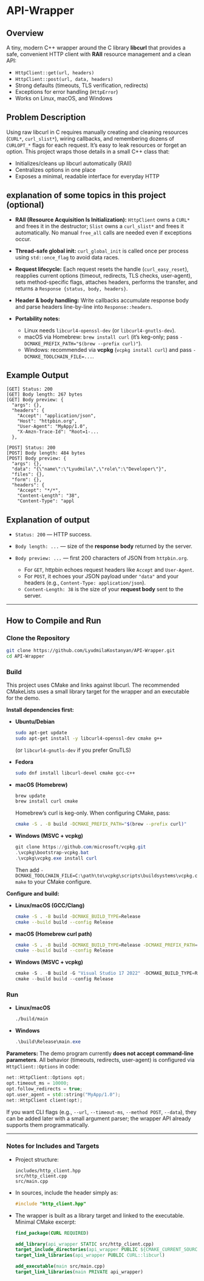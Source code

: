 # API-Wrapper

## Overview

A tiny, modern C++ wrapper around the C library **libcurl** that provides a safe, convenient HTTP client with **RAII** resource management and a clean API:

* `HttpClient::get(url, headers)`
* `HttpClient::post(url, data, headers)`
* Strong defaults (timeouts, TLS verification, redirects)
* Exceptions for error handling (`HttpError`)
* Works on Linux, macOS, and Windows

## Problem Description

Using raw libcurl in C requires manually creating and cleaning resources (`CURL*`, `curl_slist*`), wiring callbacks, and remembering dozens of `CURLOPT_*` flags for each request. It’s easy to leak resources or forget an option. This project wraps those details in a small C++ class that:

* Initializes/cleans up libcurl automatically (RAII)
* Centralizes options in one place
* Exposes a minimal, readable interface for everyday HTTP

## explanation of some topics in this project (optional)

* **RAII (Resource Acquisition Is Initialization):**
  `HttpClient` owns a `CURL*` and frees it in the destructor; `Slist` owns a `curl_slist*` and frees it automatically. No manual `free_all` calls are needed even if exceptions occur.

* **Thread-safe global init:**
  `curl_global_init` is called once per process using `std::once_flag` to avoid data races.

* **Request lifecycle:**
  Each request resets the handle (`curl_easy_reset`), reapplies current options (timeout, redirects, TLS checks, user-agent), sets method-specific flags, attaches headers, performs the transfer, and returns a `Response {status, body, headers}`.

* **Header & body handling:**
  Write callbacks accumulate response body and parse headers line-by-line into `Response::headers`.

* **Portability notes:**

  * Linux needs `libcurl4-openssl-dev` (or `libcurl4-gnutls-dev`).
  * macOS via Homebrew: `brew install curl` (it’s keg-only; pass `-DCMAKE_PREFIX_PATH="$(brew --prefix curl)"`).
  * Windows: recommended via **vcpkg** (`vcpkg install curl`) and pass `-DCMAKE_TOOLCHAIN_FILE=...`.

## Example Output

```
[GET] Status: 200
[GET] Body length: 267 bytes
[GET] Body preview: {
  "args": {}, 
  "headers": {
    "Accept": "application/json", 
    "Host": "httpbin.org", 
    "User-Agent": "MyApp/1.0", 
    "X-Amzn-Trace-Id": "Root=1-...
  }, 

[POST] Status: 200
[POST] Body length: 484 bytes
[POST] Body preview: {
  "args": {}, 
  "data": "{\"name\":\"Lyudmila\",\"role\":\"Developer\"}", 
  "files": {}, 
  "form": {}, 
  "headers": {
    "Accept": "*/*", 
    "Content-Length": "38", 
    "Content-Type": "appl
```

## Explanation of output

* `Status: 200` — HTTP success.
* `Body length: ...` — size of the **response body** returned by the server.
* `Body preview: ...` — first 200 characters of JSON from `httpbin.org`.

  * For `GET`, httpbin echoes request headers like `Accept` and `User-Agent`.
  * For `POST`, it echoes your JSON payload under `"data"` and your headers (e.g., `Content-Type: application/json`).
  * `Content-Length: 38` is the size of your **request body** sent to the server.

---

## How to Compile and Run

### Clone the Repository

```bash
git clone https://github.com/LyudmilaKostanyan/API-Wrapper.git
cd API-Wrapper
```

### Build

This project uses CMake and links against libcurl. The recommended CMakeLists uses a small library target for the wrapper and an executable for the demo.

**Install dependencies first:**

* **Ubuntu/Debian**

  ```bash
  sudo apt-get update
  sudo apt-get install -y libcurl4-openssl-dev cmake g++
  ```

  (or `libcurl4-gnutls-dev` if you prefer GnuTLS)

* **Fedora**

  ```bash
  sudo dnf install libcurl-devel cmake gcc-c++
  ```

* **macOS (Homebrew)**

  ```bash
  brew update
  brew install curl cmake
  ```

  Homebrew’s curl is keg-only. When configuring CMake, pass:

  ```bash
  cmake -S . -B build -DCMAKE_PREFIX_PATH="$(brew --prefix curl)"
  ```

* **Windows (MSVC + vcpkg)**

  ```powershell
  git clone https://github.com/microsoft/vcpkg.git
  .\vcpkg\bootstrap-vcpkg.bat
  .\vcpkg\vcpkg.exe install curl
  ```

  Then add `-DCMAKE_TOOLCHAIN_FILE=C:\path\to\vcpkg\scripts\buildsystems\vcpkg.cmake` to your CMake configure.

**Configure and build:**

* **Linux/macOS (GCC/Clang)**

  ```bash
  cmake -S . -B build -DCMAKE_BUILD_TYPE=Release
  cmake --build build --config Release
  ```

* **macOS (Homebrew curl path)**

  ```bash
  cmake -S . -B build -DCMAKE_BUILD_TYPE=Release -DCMAKE_PREFIX_PATH="$(brew --prefix curl)"
  cmake --build build --config Release
  ```

* **Windows (MSVC + vcpkg)**

  ```powershell
  cmake -S . -B build -G "Visual Studio 17 2022" -DCMAKE_BUILD_TYPE=Release -DCMAKE_TOOLCHAIN_FILE="C:\path\to\vcpkg\scripts\buildsystems\vcpkg.cmake"
  cmake --build build --config Release
  ```

### Run

* **Linux/macOS**

  ```bash
  ./build/main
  ```

* **Windows**

  ```powershell
  .\build\Release\main.exe
  ```

**Parameters:**
The demo program currently **does not accept command-line parameters**. All behavior (timeouts, redirects, user-agent) is configured via `HttpClient::Options` in code:

```cpp
net::HttpClient::Options opt;
opt.timeout_ms = 10000;
opt.follow_redirects = true;
opt.user_agent = std::string("MyApp/1.0");
net::HttpClient client(opt);
```

If you want CLI flags (e.g., `--url`, `--timeout-ms`, `--method POST`, `--data`), they can be added later with a small argument parser; the wrapper API already supports them programmatically.

---

### Notes for Includes and Targets

* Project structure:

  ```
  includes/http_client.hpp
  src/http_client.cpp
  src/main.cpp
  ```
* In sources, include the header simply as:

  ```cpp
  #include "http_client.hpp"
  ```
* The wrapper is built as a library target and linked to the executable. Minimal CMake excerpt:

  ```cmake
  find_package(CURL REQUIRED)

  add_library(api_wrapper STATIC src/http_client.cpp)
  target_include_directories(api_wrapper PUBLIC ${CMAKE_CURRENT_SOURCE_DIR}/includes)
  target_link_libraries(api_wrapper PUBLIC CURL::libcurl)

  add_executable(main src/main.cpp)
  target_link_libraries(main PRIVATE api_wrapper)
  ```

